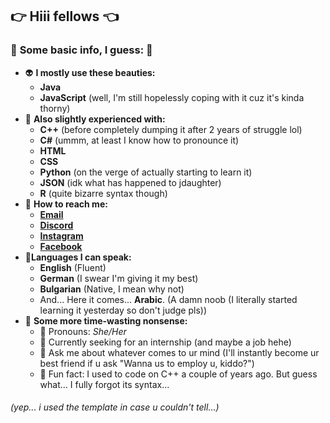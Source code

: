 ## 👉 Hiii fellows 👈


### 🦄 **Some basic info, I guess:** 🦄

- 👽 **I mostly use these beauties:**
  - **Java**
  - **JavaScript** (well, I'm still hopelessly coping with it cuz it's kinda thorny)
- 🐲 **Also slightly experienced with:**
  - **C++** (before completely dumping it after 2 years of struggle lol)
  - **C#** (ummm, at least I know how to pronounce it)
  - **HTML**
  - **CSS**
  - **Python** (on the verge of actually starting to learn it)
  - **JSON** (idk what has happened to jdaughter)
  - **R** (quite bizarre syntax though)
- 🌸 **How to reach me:**
  - [**Email**](mailto:niaplnan.business@gmail.com)
  - [**Discord**](https://discordapp.com/users/719788587456921601)
  - [**Instagram**](https://instagram.com/nianancheva)
  - [**Facebook**](https://facebook.com/niaplnan)
- 🍁**Languages I can speak:**
  - **English** (Fluent)
  - **German** (I swear I'm giving it my best)
  - **Bulgarian** (Native, I mean why not)
  - And... Here it comes... **Arabic**. (A damn noob (I literally started learning it yesterday so don't judge pls))
- 🐸 **Some more time-wasting nonsense:**
  - 🍭 Pronouns: *She/Her*
  - 🤍 Currently seeking for an internship (and maybe a job hehe)
  - 💬 Ask me about whatever comes to ur mind (I'll instantly become ur best friend if u ask "Wanna us to employ u, kiddo?")
  - 🐋 Fun fact: I used to code on C++ a couple of years ago. But guess what... I fully forgot its syntax...
###### (yep... i used the template in case u couldn't tell...)
